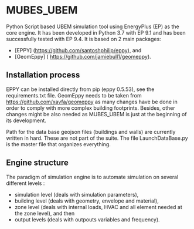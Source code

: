 # MUBES_UBEM
Python Script based UBEM simulation tool using EnergyPlus (EP) as the core engine.
It has been developed in Python 3.7 with EP 9.1 and has been successfully tested with EP 9.4.
It is based on 2 main packages:
- [EPPY] (https://github.com/santoshphilip/eppy), and
- [GeomEppy] ( https://github.com/jamiebull1/geomeppy).

## Installation process
EPPY can be installed directly from pip (eppy 0.5.53), see the requirements.txt file.
GeomEppy needs to be taken from https://github.com/xavfa/geomeppy as many changes have be done in order to comply with more complex building footprints.
Besides, other changes might be also needed as MUBES_UBEM is just at the beginning of its development.

Path for the data base geojson files (buildings and walls) are currently written in hard. These are not part of the suite.
The file LaunchDataBase.py is the master file that organizes everything.

## Engine structure
The paradigm of simulation engine is to automate simulation on several different levels :
- simulation level (deals with simulation parameters),
- building level (deals with geometry, envelope and material),
- zone level (deals with internal loads, HVAC and all element needed at the zone level), and then 
- output levels (deals with outpouts variables and frequency).
